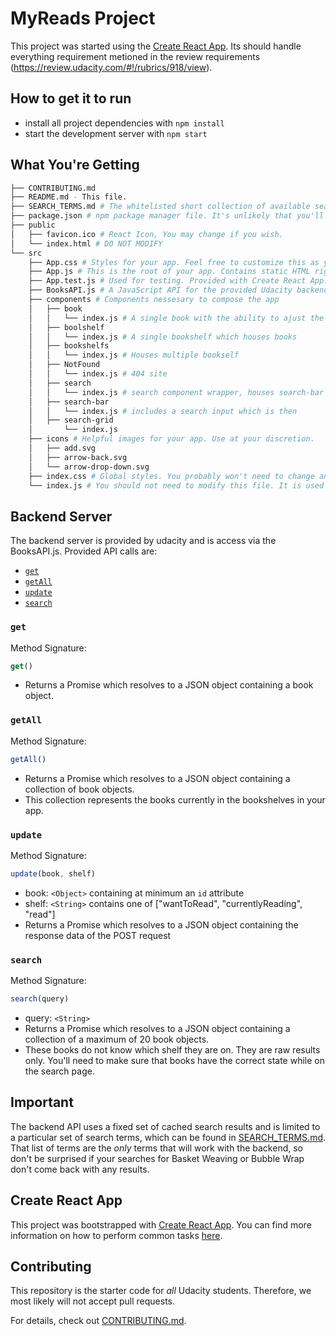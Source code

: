 # MyReads Project

This project was started using the [Create React App](https://github.com/facebookincubator/create-react-app).
Its should handle everything requirement metioned in the review requirements (https://review.udacity.com/#!/rubrics/918/view).

## How to get it to run

* install all project dependencies with `npm install`
* start the development server with `npm start`

## What You're Getting
```bash
├── CONTRIBUTING.md
├── README.md - This file.
├── SEARCH_TERMS.md # The whitelisted short collection of available search terms for you to use with your app.
├── package.json # npm package manager file. It's unlikely that you'll need to modify this.
├── public
│   ├── favicon.ico # React Icon, You may change if you wish.
│   └── index.html # DO NOT MODIFY
└── src
    ├── App.css # Styles for your app. Feel free to customize this as you desire.
    ├── App.js # This is the root of your app. Contains static HTML right now.
    ├── App.test.js # Used for testing. Provided with Create React App. Testing is encouraged, but not required.
    ├── BooksAPI.js # A JavaScript API for the provided Udacity backend. Instructions for the methods are below.
    ├── components # Components nessesary to compose the app
    │   ├── book
    │   │   └── index.js # A single book with the ability to ajust the shelfing
    │   ├── boolshelf
    │   │   └── index.js # A single bookshelf which houses books
    │   ├── bookshelfs
    │   │   └── index.js # Houses multiple bookself
    │   ├── NotFound
    │   │   └── index.js # 404 site
    │   ├── search
    │   │   └── index.js # search component wrapper, houses search-bar and search-grid
    │   ├── search-bar
    │   │   └── index.js # includes a search input which is then
    │   ├── search-grid
    │       └── index.js
    ├── icons # Helpful images for your app. Use at your discretion.
    │   ├── add.svg
    │   ├── arrow-back.svg
    │   └── arrow-drop-down.svg
    ├── index.css # Global styles. You probably won't need to change anything here.
    └── index.js # You should not need to modify this file. It is used for DOM rendering only.

```

## Backend Server

The backend server is provided by udacity and is access via the BooksAPI.js.
Provided API calls are:
* [`get`](#get)
* [`getAll`](#getall)
* [`update`](#update)
* [`search`](#search)

### `get`

Method Signature:

```js
get()
```

* Returns a Promise which resolves to a JSON object containing a book object.

### `getAll`

Method Signature:

```js
getAll()
```

* Returns a Promise which resolves to a JSON object containing a collection of book objects.
* This collection represents the books currently in the bookshelves in your app.

### `update`

Method Signature:

```js
update(book, shelf)
```

* book: `<Object>` containing at minimum an `id` attribute
* shelf: `<String>` contains one of ["wantToRead", "currentlyReading", "read"]
* Returns a Promise which resolves to a JSON object containing the response data of the POST request

### `search`

Method Signature:

```js
search(query)
```

* query: `<String>`
* Returns a Promise which resolves to a JSON object containing a collection of a maximum of 20 book objects.
* These books do not know which shelf they are on. They are raw results only. You'll need to make sure that books have the correct state while on the search page.

## Important
The backend API uses a fixed set of cached search results and is limited to a particular set of search terms, which can be found in [SEARCH_TERMS.md](SEARCH_TERMS.md). That list of terms are the _only_ terms that will work with the backend, so don't be surprised if your searches for Basket Weaving or Bubble Wrap don't come back with any results.

## Create React App

This project was bootstrapped with [Create React App](https://github.com/facebookincubator/create-react-app). You can find more information on how to perform common tasks [here](https://github.com/facebookincubator/create-react-app/blob/master/packages/react-scripts/template/README.md).

## Contributing

This repository is the starter code for _all_ Udacity students. Therefore, we most likely will not accept pull requests.

For details, check out [CONTRIBUTING.md](CONTRIBUTING.md).
